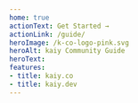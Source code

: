 ```yaml
---
home: true
actionText: Get Started →
actionLink: /guide/
heroImage: /k-co-logo-pink.svg
heroAlt: kaiy Community Guide
heroText: 
features:
- title: kaiy.co
- title: kaiy.dev
---
```


